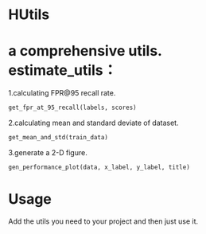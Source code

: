 # HUtils
a comprehensive utils.
estimate_utils：
===
1.calculating FPR@95 recall rate.
```python
get_fpr_at_95_recall(labels, scores)
```
2.calculating mean and standard deviate of dataset.
```python
get_mean_and_std(train_data)
```
3.generate a 2-D figure.
```python
gen_performance_plot(data, x_label, y_label, title)
```
Usage
===
Add the utils you need to your project and then just use it.
